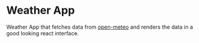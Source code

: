 # Weather App

Weather App that fetches data from [open-meteo](https://open-meteo.com/en/docs) and renders the data in a good looking react interface.
